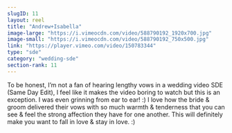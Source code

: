 ```yaml
---
slugID: 11 
layout: reel
title: "Andrew+Isabella"
image-large: "https://i.vimeocdn.com/video/588790192_1920x700.jpg"
image-small: "https://i.vimeocdn.com/video/588790192_750x500.jpg"
link: "https://player.vimeo.com/video/150783344"
type: "sde"
category: "wedding-sde"
section-rank: 11
---
```

To be honest, I’m not a fan of hearing lengthy vows in a wedding video SDE (Same Day Edit), I feel like it makes the video boring to watch but this is an exception. I was even grinning from ear to ear! :)
I love how the bride & groom delivered their vows with so much warmth & tenderness that you can see & feel the strong affection they have for one another.
This will definitely make you want to fall in love & stay in love. :)